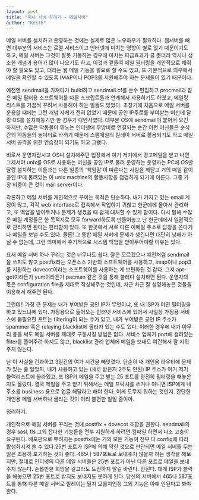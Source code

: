 ```yaml
---
layout: post
title: "미니 서버 꾸리기 - 메일서버"
author: "Keith"
---
```



메일 서버를 설치하고 운영하는 것에는 실제로 많은 노우하우가 필요하다. 웹서버를 빼면 대부분의 서비스는 로컬 서비스이고 인터넷에 미치는 영향이 별로 없기 때문이기도 하고, 메일 서버는 그것이 잘못 기동하는 경우에 미치는 파급효과가 클 뿐더러 역시나 생소한 개념과 용어가 많이 나오기도 하고, 이것과 곁들여 메일 필터링을 개인적으로 해줘야 할 필요도 있고, 더러는 웹 메일 기능을 필요로 할 수도 있고, 또 기본적으로 외부에서 메일을 확인할 수 있도록 IMAP이나 POP3를 지원해주야 하는 문제들이 있기 때문이다.




예전엔 sendmail을 가져다가 build하고 sendmail.cf를 손수 편집하고 procmail과 같은 메일 필터용 소프트웨어를 다른 스크립트들과 연계해서 사용하기도 하였고, 메일링 리스트를 가끔씩 꾸려서 사용해야 하는 일들도 있었다. 초창기에 처음으로 메일 서버를 운용할 때에는 그런 개념 자체가 전혀 없었기 때문에 공인 IP주로를 부여받는 머신에 달랑 OS를 설치해놓기만 한 경우가 다반사였다. 대부분 OS에 sendmail이 붙어서 오긴 하지만, 수많은 악동들이 뛰노는 인터넷에 무방비로 연결되는 순간 이런 머신들은 순식간의 악동들의 놀이터로 바뀌기 때문에 스펨메일의 릴레이 서버로 활용되기도 하고 메일 서버 공격을 위한 연습장이 되기도 하고 그랬다. 




비로서 운영자랍시고 OS나 설치해주던 입장에서 여기 저기에서 경고메일을 받고 나면 그제서야 unix를 OS로 사용하는 머신을 공인 IP로 물려 운영하는 운영자는 PC에 OS만 달랑 설치하는 이들과는 다른 일종의 '책임감'이 따른다는 사실을 깨닫고 거의 매일 같이 공인 IP에 물려있는 이 unix machine의 활동사항을 점검하게 되기에 이른다. 그중 가장 비중이 큰 것이 mail server이다. 




각론하고 메일 서버를 개인적으로 꾸미는 목적은 단순하다. 내가 가지고 있는 email 계정이 많고, 각각 web interface로 접속해서 작업하기 귀찮고 한군데에 몰아서 관리하고, 또 백업을 받아두거나 문제가 생겼을 때 쉽게 대처할 수 있게 함이다. 다시 말해 수많은 메일 계정들은 한 목적지로 모두 forward하도록 만들어놓고 난 한군데에서 일괄적으로 관리하면 된다는 편리함이 있다. 또 한곳에서 서로 다른 이메일 주소로 답장을 쓴다거나 메일을 보낼 수도 있다. 물론! 그 통합 메일 서버에 문제가 생긴다면 대단히 낭패가 아닐 수 없는데, 그런 의미에서 주기적으로 시스템 백업을 받아두어야할 이유는 있다. 




요새 메일 서버 하나 꾸리는 것은 너무나도 쉽다. 잘은 모르겠으나 예전처럼 sendmail을 쓰지도 않고 postfix라는 오픈소스 기반의 소프트웨어를 사용하고, imap이나 pop3를 지원하는 dovecot이라는 소프트웨어를 사용하는 게 보편화된 것 같다. 그저 apt-get이라든가 yum이라든가 pacman 같은 것을 통해 불러다 설치하면 된다. 운영자의 몫은 configuration file을 제대로 작성해주는 것인데, 차근 차근 잘 설명해놓은 것들을 이용해서 해주면 된다.




그런데!! 가장 큰 문제는 내가 부여받은 공인 IP가 무엇이냐, 또 내 ISP가 어떤 필터링을 하고 있느냐에 있다. 가정용으로 들어오는 인터넷 서비스에 있어서 사실상 가정용 서비스에 불필요한 포트는 filtering이 되는 수가 있고, 내가 부여받은 공인 IP 주소가 spammer 혹은 relaying blacklist에 올라가 있는 수도 있다. 이러한 경우에 내가 아무리 용을 써도 메일 서버를 제대로 구동시킬 방법은 없다. 서비스 업체가 port에 걸려있는 filter를 풀어주려 하지도 않고, blacklist 관리 업체에 메일을 보내도 여간해서 잘 지워주지 않는다.




난 이 사실을 간과하고 3일간의 여가 시간을 빼앗겼다. 단순히 내 개인용 라우터에 문제가 있는 줄 알았지, 내가 사용하고 있는 (새로 받은지 2주도 안된) IP 주소가 여기 저기 블랙리스트에 올라있고, 또 ISP가 메일을 주고 받는 25 포트를 완전히 필터링을 해놓은지도 몰랐다. 결국 메일을 주고 받기 위해서는 메일 프락시를 쓰거나 아니면 ISP에게 내 주소를 business 용으로 업글 해달라고 해야 한다. 이게 도무지 뭐하는 것인지. 간단한 개인용 메일 서버하나 굴리는 것이 이리 불편한 일일 줄이야. 




정리하기.



개인적으로 메일 서버를 꾸리는 것에 postfix + dovecot 조합을 권한다. sendmail의 경우 sasl, tls 그외 잡다한 기능들을 전부 지원하게 하려면 컴파일 하면서 다소 고충이 요구된다. 배포판으로 뿌려지는 postfix에는 거의 모든 기능이 전부 다 config에 따라 활성화시켜 쓸 수 있다.25번 포트가 ISP에 의해 막힌 것으로 판단되면 메일 서버를 두는 일은 조용히 포기하는 것이 좋다. 465나 587포트로 보내주지 않을까 하는 생각을 해보지만, 절대로 인터넷의 다른 메일 서버들은 25번 포트가 아닌 다른 포트로 메일을 보내주지 않는다. 손톱만한 희망을 걸고라도 도전하지 말길 바란다. 안된다. 대개 ISP가 블락을 해놓으면 25번 포트로 받지도 보내지도 못하게 된다. 당신의 서버에서 465나 587포트를 통해 다른 메일 서버로 릴레이는 될지 모를지언정 그외 기능은 아예 안된다고 봐야 한다.





